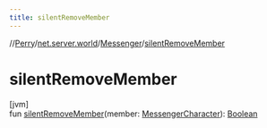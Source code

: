 ```yaml
---
title: silentRemoveMember
---
```

//[Perry](../../../index.html)/[net.server.world](../index.html)/[Messenger](index.html)/[silentRemoveMember](silent-remove-member.html)



# silentRemoveMember



[jvm]\
fun [silentRemoveMember](silent-remove-member.html)(member: [MessengerCharacter](../-messenger-character/index.html)): [Boolean](https://kotlinlang.org/api/latest/jvm/stdlib/kotlin/-boolean/index.html)




